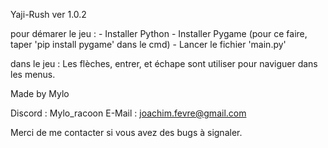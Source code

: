 Yaji-Rush ver 1.0.2

pour démarer le jeu :
	- Installer Python
	- Installer Pygame (pour ce faire, taper 'pip install pygame' dans le cmd)
	- Lancer le fichier 'main.py'

dans le jeu : Les flèches, entrer, et échape sont utiliser pour naviguer dans les menus.


Made by Mylo

Discord : Mylo_racoon
E-Mail : joachim.fevre@gmail.com

Merci de me contacter si vous avez des bugs à signaler.
